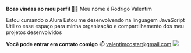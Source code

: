 **Boas vindas ao meu perfil** 💙💙
Meu nome é Rodrigo Valentim

Estou cursando o Alura
Estou me desenvolvendo na linguagem JavaScript
Utilizo esse espaço para minha organização e compartilhamento dos meu projetos desenvolvidos

**Você pode entrar em contato comigo** 📫
valentimcostar@gmail.com
![](https://media.giphy.com/media/v1.Y2lkPTc5MGI3NjExbmM4c3JvcW1wbmU4bmZlM2NpcmNyYmdsZWdkNnBxbjdocTB2Zmk1YyZlcD12MV9naWZzX3NlYXJjaCZjdD1n/DB2oahQFa0qeQ/giphy.gif)
